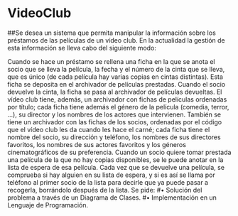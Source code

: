 # VideoClub

##Se desea un sistema que permita manipular la información sobre los préstamos de las películas de un vídeo club. En la actualidad la gestión de esta información se lleva cabo del siguiente modo:

Cuando se hace un préstamo se rellena una ficha en la que se anota el socio que se lleva la película, la fecha y el número de la cinta que se lleva, que es único (de cada película hay varias copias en cintas distintas). Esta ficha se deposita en el archivador de películas prestadas. Cuando el socio devuelve la cinta, la ficha se pasa al archivador de películas devueltas. El vídeo club tiene, además, un archivador con fichas de películas ordenadas por título; cada ficha tiene además el género de la película (comedia, terror, ...), su director y los nombres de los actores que intervienen. También se tiene un archivador con las fichas de los socios, ordenadas por el código que el vídeo club les da cuando les hace el carné; cada ficha tiene el nombre del socio, su dirección y teléfono, los nombres de sus directores favoritos, los nombres de sus actores favoritos y los géneros cinematográficos de su preferencia. Cuando un socio quiere tomar prestada una película de la que no hay copias disponibles, se le puede anotar en la lista de espera de esa película. Cada vez que se devuelve una película, se comprueba si hay alguien en su lista de espera, y si es así se llama por teléfono al primer socio de la lista para decirle que ya puede pasar a recogerla, borrándolo después de la lista.
Se pide:
#•	Solución del problema a través de un Diagrama de Clases. 
#•	Implementación en un Lenguaje de Programación.
